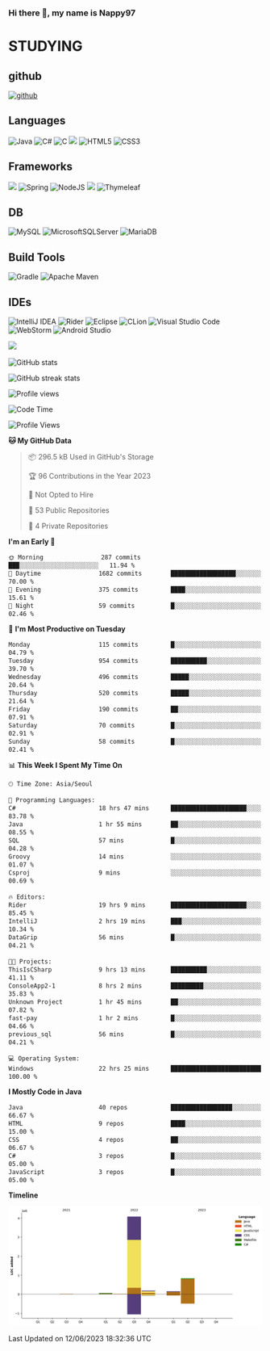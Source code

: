 ### Hi there 👋, my name is Nappy97

# STUDYING
## github
[<img src='https://cdn.jsdelivr.net/npm/simple-icons@3.0.1/icons/github.svg' alt='github' height='40'>](https://github.com/Nappy97)  

## Languages
![Java](https://img.shields.io/badge/java-%23ED8B00.svg?style=for-the-badge&logo=java&logoColor=white) ![C#](https://img.shields.io/badge/c%23-%23239120.svg?style=for-the-badge&logo=c-sharp&logoColor=white) ![C](https://img.shields.io/badge/c-%2300599C.svg?style=for-the-badge&logo=c&logoColor=white) <img src="https://img.shields.io/badge/javascript-F7DF1E?style=for-the-badge&logo=javascript&logoColor=black"> ![HTML5](https://img.shields.io/badge/html5-%23E34F26.svg?style=for-the-badge&logo=html5&logoColor=white) ![CSS3](https://img.shields.io/badge/css3-%231572B6.svg?style=for-the-badge&logo=css3&logoColor=white)

## Frameworks
<img src="https://img.shields.io/badge/bootstrap-7952B3?style=for-the-badge&logo=bootstrap&logoColor=white"> ![Spring](https://img.shields.io/badge/spring-%236DB33F.svg?style=for-the-badge&logo=spring&logoColor=white) ![NodeJS](https://img.shields.io/badge/node.js-6DA55F?style=for-the-badge&logo=node.js&logoColor=white) <img src="https://img.shields.io/badge/jQuery-0769AD?style=for-the-badge&logo=jquery&logoColor=white"> ![Thymeleaf](https://img.shields.io/badge/Thymeleaf-%23005C0F.svg?style=for-the-badge&logo=Thymeleaf&logoColor=white)

## DB
![MySQL](https://img.shields.io/badge/mysql-%2300f.svg?style=for-the-badge&logo=mysql&logoColor=white) ![MicrosoftSQLServer](https://img.shields.io/badge/Microsoft%20SQL%20Server-CC2927?style=for-the-badge&logo=microsoft%20sql%20server&logoColor=white) ![MariaDB](https://img.shields.io/badge/MariaDB-003545?style=for-the-badge&logo=mariadb&logoColor=white)

## Build Tools
![Gradle](https://img.shields.io/badge/Gradle-02303A.svg?style=for-the-badge&logo=Gradle&logoColor=white) ![Apache Maven](https://img.shields.io/badge/Apache%20Maven-C71A36?style=for-the-badge&logo=Apache%20Maven&logoColor=white)

## IDEs
![IntelliJ IDEA](https://img.shields.io/badge/IntelliJIDEA-000000.svg?style=for-the-badge&logo=intellij-idea&logoColor=white) ![Rider](https://img.shields.io/badge/Rider-000000.svg?style=for-the-badge&logo=Rider&logoColor=white&color=black&labelColor=crimson) ![Eclipse](https://img.shields.io/badge/Eclipse-FE7A16.svg?style=for-the-badge&logo=Eclipse&logoColor=white) ![CLion](https://img.shields.io/badge/CLion-black?style=for-the-badge&logo=clion&logoColor=white) ![Visual Studio Code](https://img.shields.io/badge/Visual%20Studio%20Code-0078d7.svg?style=for-the-badge&logo=visual-studio-code&logoColor=white) ![WebStorm](https://img.shields.io/badge/webstorm-143?style=for-the-badge&logo=webstorm&logoColor=white&color=black) ![Android Studio](https://img.shields.io/badge/Android%20Studio-3DDC84.svg?style=for-the-badge&logo=android-studio&logoColor=white)

<div>
  <img  src="https://github-readme-stats.vercel.app/api/top-langs/?username=Nappy97&langs_count=8&exclude_repo=Example-deep-learning-from-scratch&layout=compact&line_height=24&hide_border=true&title_color=d88e82&card_width=280">
<div>
  
![GitHub stats](https://github-readme-stats.vercel.app/api?username=Nappy97&show_icons=true)  

![GitHub streak stats](https://github-readme-streak-stats.herokuapp.com/?user=Nappy97)  

![Profile views](https://gpvc.arturio.dev/Nappy97)  

<!--START_SECTION:waka-->
![Code Time](http://img.shields.io/badge/Code%20Time-33%20hrs%2030%20mins-blue)

![Profile Views](http://img.shields.io/badge/Profile%20Views-1-blue)

**🐱 My GitHub Data** 

> 📦 296.5 kB Used in GitHub's Storage 
 > 
> 🏆 96 Contributions in the Year 2023
 > 
> 🚫 Not Opted to Hire
 > 
> 📜 53 Public Repositories 
 > 
> 🔑 4 Private Repositories 
 > 
**I'm an Early 🐤** 

```text
🌞 Morning                287 commits         ███░░░░░░░░░░░░░░░░░░░░░░   11.94 % 
🌆 Daytime                1682 commits        ██████████████████░░░░░░░   70.00 % 
🌃 Evening                375 commits         ████░░░░░░░░░░░░░░░░░░░░░   15.61 % 
🌙 Night                  59 commits          █░░░░░░░░░░░░░░░░░░░░░░░░   02.46 % 
```
📅 **I'm Most Productive on Tuesday** 

```text
Monday                   115 commits         █░░░░░░░░░░░░░░░░░░░░░░░░   04.79 % 
Tuesday                  954 commits         ██████████░░░░░░░░░░░░░░░   39.70 % 
Wednesday                496 commits         █████░░░░░░░░░░░░░░░░░░░░   20.64 % 
Thursday                 520 commits         █████░░░░░░░░░░░░░░░░░░░░   21.64 % 
Friday                   190 commits         ██░░░░░░░░░░░░░░░░░░░░░░░   07.91 % 
Saturday                 70 commits          █░░░░░░░░░░░░░░░░░░░░░░░░   02.91 % 
Sunday                   58 commits          █░░░░░░░░░░░░░░░░░░░░░░░░   02.41 % 
```


📊 **This Week I Spent My Time On** 

```text
🕑︎ Time Zone: Asia/Seoul

💬 Programming Languages: 
C#                       18 hrs 47 mins      █████████████████████░░░░   83.78 % 
Java                     1 hr 55 mins        ██░░░░░░░░░░░░░░░░░░░░░░░   08.55 % 
SQL                      57 mins             █░░░░░░░░░░░░░░░░░░░░░░░░   04.28 % 
Groovy                   14 mins             ░░░░░░░░░░░░░░░░░░░░░░░░░   01.07 % 
Csproj                   9 mins              ░░░░░░░░░░░░░░░░░░░░░░░░░   00.69 % 

🔥 Editors: 
Rider                    19 hrs 9 mins       █████████████████████░░░░   85.45 % 
IntelliJ                 2 hrs 19 mins       ███░░░░░░░░░░░░░░░░░░░░░░   10.34 % 
DataGrip                 56 mins             █░░░░░░░░░░░░░░░░░░░░░░░░   04.21 % 

🐱‍💻 Projects: 
ThisIsCSharp             9 hrs 13 mins       ██████████░░░░░░░░░░░░░░░   41.11 % 
ConsoleApp2-1            8 hrs 2 mins        █████████░░░░░░░░░░░░░░░░   35.83 % 
Unknown Project          1 hr 45 mins        ██░░░░░░░░░░░░░░░░░░░░░░░   07.82 % 
fast-pay                 1 hr 2 mins         █░░░░░░░░░░░░░░░░░░░░░░░░   04.66 % 
previous_sql             56 mins             █░░░░░░░░░░░░░░░░░░░░░░░░   04.21 % 

💻 Operating System: 
Windows                  22 hrs 25 mins      █████████████████████████   100.00 % 
```

**I Mostly Code in Java** 

```text
Java                     40 repos            █████████████████░░░░░░░░   66.67 % 
HTML                     9 repos             ████░░░░░░░░░░░░░░░░░░░░░   15.00 % 
CSS                      4 repos             ██░░░░░░░░░░░░░░░░░░░░░░░   06.67 % 
C#                       3 repos             █░░░░░░░░░░░░░░░░░░░░░░░░   05.00 % 
JavaScript               3 repos             █░░░░░░░░░░░░░░░░░░░░░░░░   05.00 % 
```



**Timeline**

![Lines of Code chart](https://raw.githubusercontent.com/Nappy97/Nappy97/main/assets/bar_graph.png)


 Last Updated on 12/06/2023 18:32:36 UTC
<!--END_SECTION:waka-->
